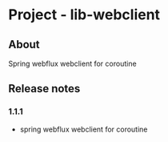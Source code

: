 # Project - lib-webclient

## About

Spring webflux webclient for coroutine



## Release notes

### 1.1.1

* spring webflux webclient for coroutine
